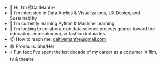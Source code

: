 - 👋 Hi, I’m @CaitManfre
- 👀 I’m interested in Data Anylics & Visualizations, UX Design, and Sustainability
- 🌱 I’m currently learning Python & Machine Learning
- 💞️ I’m looking to collaborate on data science projects geared toward the education, entertainment, or fashion industries. 
- 📫 How to reach me: caitlynmanfre@gmail.com
- 😄 Pronouns: She/Her
- ⚡ Fun fact: I've spent the last decade of my career as a costumer in film, tv & theatre! 

<!---
CaitManfre/CaitManfre is a ✨ special ✨ repository because its `README.md` (this file) appears on your GitHub profile.
You can click the Preview link to take a look at your changes.
--->
